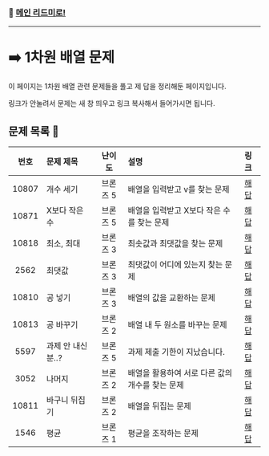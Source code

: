 ### 🚀 [메인 리드미로!](../../README.md)

---

# ➡️ 1차원 배열 문제 

이 페이지는 1차원 배열 관련 문제들을 풀고 제 답을 정리해둔 페이지입니다.

링크가 안눌려서 문제는 새 창 띄우고 링크 복사해서 들어가시면 됩니다.

##  문제 목록 📝

 번호  | 문제 제목                  | 난이도    | 설명 | 링크                            |
|:-----:|:---------------------------|:---------:|:--------------------------------|:-----------------------------|
| 10807 | 개수 세기                  | 브론즈 5  |배열을 입력받고 v를 찾는 문제| [해답](./Problem10807.cpp) |
| 10871 | X보다 작은 수              | 브론즈 5  |배열을 입력받고 X보다 작은 수를 찾는 문제| [해답](./Problem10871.cpp) |
| 10818 | 최소, 최대                 | 브론즈 3  |최솟값과 최댓값을 찾는 문제| [해답](./Problem10818.cpp) |
| 2562  | 최댓값                     | 브론즈 3  |최댓값이 어디에 있는지 찾는 문제| [해답](./Problem2562.cpp) |
| 10810 | 공 넣기                    | 브론즈 3  |배열의 값을 교환하는 문제| [해답](./Problem10810.cpp) |
| 10813 | 공 바꾸기                  | 브론즈 2  |배열 내 두 원소를 바꾸는 문제| [해답](./Problem10813.cpp) |
| 5597  | 과제 안 내신 분..?         | 브론즈 5  |과제 제출 기한이 지났습니다.| [해답](./Problem5597.cpp) |
| 3052  | 나머지                     | 브론즈 2  |배열을 활용하여 서로 다른 값의 개수를 찾는 문제| [해답](./Problem3052.cpp) |
| 10811 | 바구니 뒤집기              | 브론즈 2  |배열을 뒤집는 문제| [해답](./Problem10811.cpp) |
| 1546  | 평균                      | 브론즈 1  |평균을 조작하는 문제| [해답](./Problem1546.cpp) |
